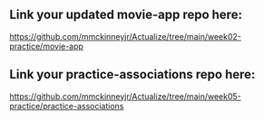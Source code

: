 ## Link your updated movie-app repo here:

https://github.com/mmckinneyjr/Actualize/tree/main/week02-practice/movie-app

## Link your practice-associations repo here:

https://github.com/mmckinneyjr/Actualize/tree/main/week05-practice/practice-associations
